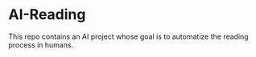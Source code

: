 # AI-Reading
This repo contains an AI project whose goal is to automatize the reading process in humans. 
